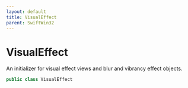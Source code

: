 ```yaml
---
layout: default
title: VisualEffect
parent: SwiftWin32
---
```

# VisualEffect

An initializer for visual effect views and blur and vibrancy effect objects.

``` swift
public class VisualEffect 
```
